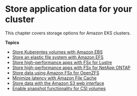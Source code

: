 # Store application data for your cluster<a name="storage"></a>

This chapter covers storage options for Amazon EKS clusters\.

**Topics**
+ [Store Kuberentes volumes with Amazon EBS](ebs-csi.md)
+ [Store an elastic file system with Amazon EFS](efs-csi.md)
+ [Store high\-performance apps with FSx for Lustre](fsx-csi.md)
+ [Store high\-performance apps with FSx for NetApp ONTAP](fsx-ontap.md)
+ [Store data using Amazon FSx for OpenZFS](fsx-openzfs-csi.md)
+ [Minimize latency with Amazon File Cache](file-cache-csi.md)
+ [Store data with the Amazon S3 web interface](s3-csi.md)
+ [Enable snapshot functionality for CSI volumes](csi-snapshot-controller.md)